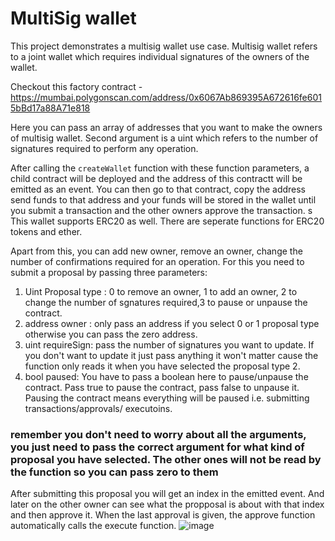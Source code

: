 # MultiSig wallet

This project demonstrates a multisig wallet use case.
Multisig wallet refers to a joint wallet which requires individual signatures of the owners of the wallet.

Checkout this factory contract - <https://mumbai.polygonscan.com/address/0x6067Ab869395A672616fe6015bBd17a88A71e818>

Here you can pass an array of addresses that you want to make the owners of multisig wallet.
Second argument is a uint which refers to the number of signatures required to perform any operation.

After calling the `createWallet` function with these function parameters, a child contract will be deployed and the address of this contractt will be emitted as an event.
You can then go to that contract, copy the address send funds to that address and your funds will be stored in the wallet until you submit a transaction and the other owners approve the transaction.
s
This wallet supports ERC20 as well. There are seperate functions for ERC20 tokens and ether.

Apart from this, you can add new owner, remove an owner, change the number of confirmations required for an operation.
For this you need to submit a proposal by passing three parameters:

1. Uint Proposal type : 0 to remove an owner, 1 to add an owner, 2 to change the number of sgnatures required,3 to pause or unpause the contract.
2. address owner : only pass an address if you select 0 or 1 proposal type otherwise you can pass the zero address.
3. uint requireSign: pass the number of signatures you want to update. If you don't want to update it just pass anything it won't matter cause the function only reads it   when you have selected the proposal type 2.
4. bool paused: You have to pass a boolean here to pause/unpause the contract. Pass true to pause the contract, pass false to unpause it. Pausing the contract means everything will be paused i.e. submitting transactions/approvals/ executoins.

### remember you don't need to worry about all the arguments, you just need to pass the correct argument for what kind of proposal you have selected. The other ones will not be read by the function so you can pass zero to them

After submitting this proposal you will get an index in the emitted event.
And later on the other owner can see what the propposal is about with that index and then approve it.
When the last approval is given, the approve function automatically calls the execute function.
![image](https://user-images.githubusercontent.com/91191500/213485262-3e3f53d7-f1b0-4b29-b388-626aedd62414.png)
